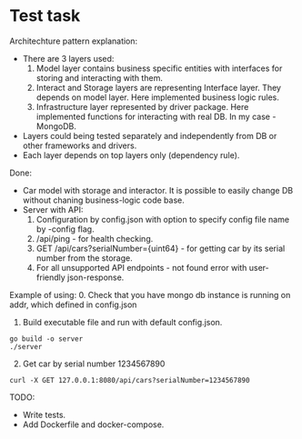 # Test task

Architechture pattern explanation:
- There are 3 layers used:
    1. Model layer contains business specific entities with interfaces for storing and interacting with them.
    2. Interact and Storage layers are representing Interface layer. They depends on model layer. Here implemented business logic rules.
    3. Infrastructure layer represented by driver package. Here implemented functions for interacting with real DB. In my case - MongoDB.
- Layers could being tested separately and independently from DB or other frameworks and drivers.
- Each layer depends on top layers only (dependency rule).

Done:
- Car model with storage and interactor. It is possible to easily change DB without chaning business-logic code base.
- Server with API:
    1. Configuration by config.json with option to specify config file name by -config flag.
    1. /api/ping - for health checking.
    2. GET /api/cars?serialNumber={uint64} - for getting car by its serial number from the storage.
    3. For all unsupported API endpoints - not found error with user-friendly json-response.

Example of using:
0. Check that you have mongo db instance is running on addr, which defined in config.json
1. Build executable file and run with default config.json.
```
go build -o server
./server
```
2. Get car by serial number 1234567890
```
curl -X GET 127.0.0.1:8080/api/cars?serialNumber=1234567890
```


TODO: 
- Write tests.
- Add Dockerfile and docker-compose.